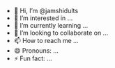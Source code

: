 - 👋 Hi, I’m @jamshidults
- 👀 I’m interested in ...
- 🌱 I’m currently learning ...
- 💞️ I’m looking to collaborate on ...
- 📫 How to reach me ...
- 😄 Pronouns: ...
- ⚡ Fun fact: ...

<!---
jamshidults/jamshidults is a ✨ special ✨ repository because its `README.md` (this file) appears on your GitHub profile.
You can click the Preview link to take a look at your changes.
--->
